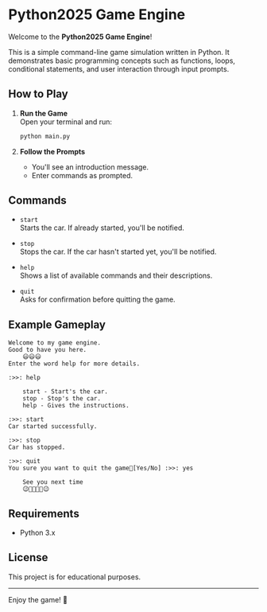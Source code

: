 # Python2025 Game Engine

Welcome to the **Python2025 Game Engine**!

This is a simple command-line game simulation written in Python. It demonstrates basic programming concepts such as functions, loops, conditional statements, and user interaction through input prompts.

## How to Play

1. **Run the Game**  
   Open your terminal and run:

   ```bash
   python main.py
   ```

2. **Follow the Prompts**  
   - You'll see an introduction message.
   - Enter commands as prompted.

## Commands

- `start`  
  Starts the car. If already started, you'll be notified.

- `stop`  
  Stops the car. If the car hasn't started yet, you'll be notified.

- `help`  
  Shows a list of available commands and their descriptions.

- `quit`  
  Asks for confirmation before quitting the game.

## Example Gameplay

```
Welcome to my game engine.
Good to have you here.
    😃😃😃
Enter the word help for more details.

:>>: help

    start - Start's the car.
    stop - Stop's the car.
    help - Gives the instructions.

:>>: start
Car started successfully.

:>>: stop
Car has stopped.

:>>: quit
You sure you want to quit the game🙂[Yes/No] :>>: yes

    See you next time
    😉🙂🙂🙂🙂😉
```

## Requirements

- Python 3.x

## License

This project is for educational purposes.

---

Enjoy the game! 🚗
